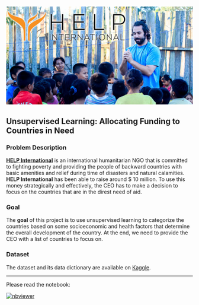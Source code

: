 ![](https://raw.githubusercontent.com/Benjamin2009/Unsupervised-Learning-Allocating-Funding-to-Countries-in-Need/main/HELP_International.jpeg)

## Unsupervised Learning: Allocating Funding to Countries in Need

### Problem Description
[**HELP International**](https://help-international.org/) is an international humanitarian NGO that is committed to fighting poverty and providing the people of backward countries with basic amenities and relief during time of disasters and natural calamities. **HELP International** has been able to raise around $ 10 million. To use this money strategically and effectively, the CEO has to make a decision to focus on the countries that are in the direst need of aid.  

### Goal
The **goal** of this project is to use unsupervised learning to categorize the countries based on some socioeconomic and health factors that determine the overall development of the country. At the end, we need to provide the CEO with a list of countries to focus on.

### Dataset

The dataset and its data dictionary are available on [Kaggle](https://www.kaggle.com/datasets/rohan0301/unsupervised-learning-on-country-data). 

---

Please read the notebook:

[![nbviewer](https://raw.githubusercontent.com/jupyter/design/master/logos/Badges/nbviewer_badge.svg)](https://nbviewer.org/github/Benjamin2009/Unsupervised-Learning-Allocating-Funding-to-Countries-in-Need/blob/main/Unsupervised%20Learning-Allocating%20Funding%20to%20Countries%20in%20Need.ipynb#title-four)
